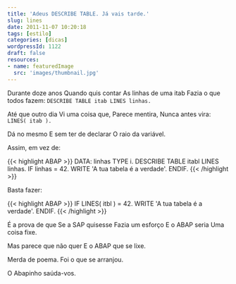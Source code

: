 ```yaml
---
title: 'Adeus DESCRIBE TABLE. Já vais tarde.'
slug: lines
date: 2011-11-07 10:20:18
tags: [estilo]
categories: [dicas]
wordpressId: 1122
draft: false
resources:
- name: featuredImage
  src: 'images/thumbnail.jpg'
---
```

Durante doze anos
Quando quis contar
As linhas de uma itab
Fazia o que todos fazem:
`DESCRIBE TABLE itab LINES linhas.`

Até que outro dia
Vi uma coisa que,
Parece mentira,
Nunca antes vira:
`LINES( itab ).`

Dá no mesmo
E sem ter de declarar
O raio da variável.

Assim, em vez de:


{{< highlight ABAP >}}
DATA: linhas TYPE i.
DESCRIBE TABLE itabl LINES linhas.
IF linhas = 42.
  WRITE 'A tua tabela é a verdade'.
ENDIF.
{{< /highlight >}}

Basta fazer:


{{< highlight ABAP >}}
IF LINES( itbl ) = 42.
  WRITE 'A tua tabela é a verdade'.
ENDIF.
{{< /highlight >}}

É a prova de que
Se a SAP quisesse
Fazia um esforço
E o ABAP seria
Uma coisa fixe.

Mas parece que não quer
E o ABAP que se lixe.

Merda de poema. Foi o que se arranjou.

O Abapinho saúda-vos.
